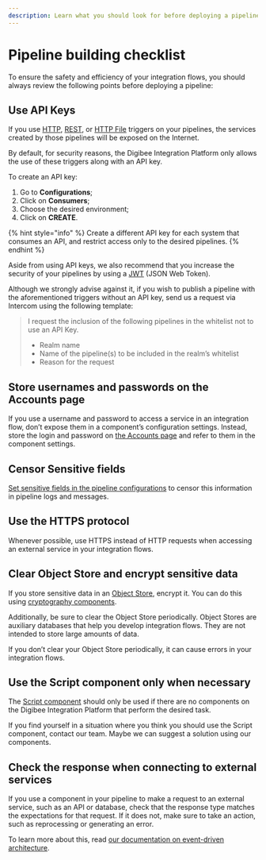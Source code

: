 ```yaml
---
description: Learn what you should look for before deploying a pipeline
---
```


# Pipeline building checklist

To ensure the safety and efficiency of your integration flows, you should always review the following points before deploying a pipeline:

## Use API Keys <a href="#qrct7r3o0lig" id="qrct7r3o0lig"></a>

If you use [HTTP](../components/triggers/http-trigger.md), [REST](../components/triggers/rest-trigger.md), or [HTTP File](../components/triggers/http-file-trigger/) triggers on your pipelines, the services created by those pipelines will be exposed on the Internet.

By default, for security reasons, the Digibee Integration Platform only allows the use of these triggers along with an API key.

To create an API key:

1. Go to **Configurations**;
2. Click on **Consumers**;
3. Choose the desired environment;
4. Click on **CREATE**.

{% hint style="info" %}
Create a different API key for each system that consumes an API, and restrict access only to the desired pipelines.
{% endhint %}

Aside from using API keys, we also recommend that you increase the security of your pipelines by using a [JWT](../components/security-components/jwt-deprecated.md) (JSON Web Token).

Although we strongly advise against it, if you wish to publish a pipeline with the aforementioned triggers without an API key, send us a request via Intercom using the following template:

> I request the inclusion of the following pipelines in the whitelist not to use an API Key.
>
> * Realm name
> * Name of the pipeline(s) to be included in the realm’s whitelist
> * Reason for the request

## Store usernames and passwords on the Accounts page <a href="#id-3ymitm2dkyw5" id="id-3ymitm2dkyw5"></a>

If you use a username and password to access a service in an integration flow, don’t expose them in a component’s configuration settings. Instead, store the login and password on [the Accounts page](../settings/accounts/) and refer to them in the component settings.

## Censor Sensitive fields <a href="#uo494fvvwmf" id="uo494fvvwmf"></a>

[Set sensitive fields in the pipeline configurations](../build/canvas/#h\_f0d7247948) to censor this information in pipeline logs and messages.

## Use the HTTPS protocol <a href="#w4b2u5ppknwp" id="w4b2u5ppknwp"></a>

Whenever possible, use HTTPS instead of HTTP requests when accessing an external service in your integration flows.

## Clear Object Store and encrypt sensitive data <a href="#oh28ar2ofd53" id="oh28ar2ofd53"></a>

If you store sensitive data in an [Object Store](../components/structured-data/object-store.md), encrypt it. You can do this using [cryptography components](../components/security-components/).

Additionally, be sure to clear the Object Store periodically. Object Stores are auxiliary databases that help you develop integration flows. They are not intended to store large amounts of data.

If you don’t clear your Object Store periodically, it can cause errors in your integration flows.

## Use the Script component only when necessary <a href="#dtqoqf8eynr9" id="dtqoqf8eynr9"></a>

The [Script component](../components/tools/script.md) should only be used if there are no components on the Digibee Integration Platform that perform the desired task.

If you find yourself in a situation where you think you should use the Script component, contact our team. Maybe we can suggest a solution using our components.

## Check the response when connecting to external services <a href="#id-7zrojenam3q" id="id-7zrojenam3q"></a>

If you use a component in your pipeline to make a request to an external service, such as an API or database, check that the response type matches the expectations for that request. If it does not, make sure to take an action, such as reprocessing or generating an error.

To learn more about this, read [our documentation on event-driven architecture](event-oriented-architecture.md).
